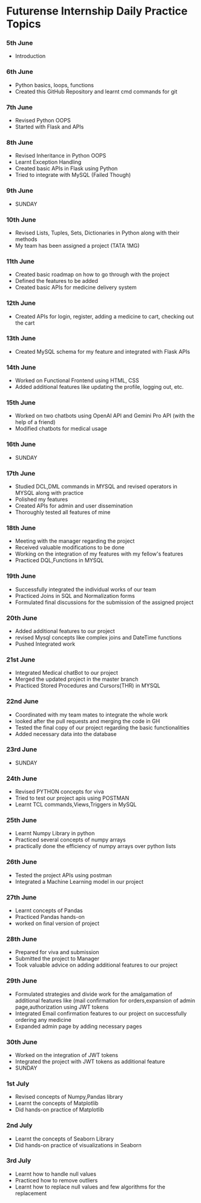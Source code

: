 # Futurense Internship Daily Practice Topics

### 5th June
- Introduction

### 6th June
- Python basics, loops, functions
- Created this GitHub Repository and learnt cmd commands for git

### 7th June
- Revised Python OOPS
- Started with Flask and APIs

### 8th June
- Revised Inheritance in Python OOPS
- Learnt Exception Handling
- Created basic APIs in Flask using Python
- Tried to integrate with MySQL (Failed Though)

### 9th June
- SUNDAY

### 10th June
- Revised Lists, Tuples, Sets, Dictionaries in Python along with their methods
- My team has been assigned a project (TATA 1MG)

### 11th June
- Created basic roadmap on how to go through with the project
- Defined the features to be added
- Created basic APIs for medicine delivery system

### 12th June
- Created APIs for login, register, adding a medicine to cart, checking out the cart

### 13th June
- Created MySQL schema for my feature and integrated with Flask APIs

### 14th June
- Worked on Functional Frontend using HTML, CSS
- Added additional features like updating the profile, logging out, etc.

### 15th June
- Worked on two chatbots using OpenAI API and Gemini Pro API (with the help of a friend)
- Modified chatbots for medical usage

### 16th June
- SUNDAY

### 17th June
- Studied DCL,DML commands in MYSQL and revised operators in MYSQL along with practice
- Polished my features
- Created APIs for admin and user dissemination
- Thoroughly tested all features of mine

### 18th June
- Meeting with the manager regarding the project
- Received valuable modifications to be done
- Working on the integration of my features with my fellow's features
- Practiced DQL,Functions in MYSQL
  
### 19th June
- Successfully integrated the individual works of our team
- Practiced Joins in SQL and Normalization forms
- Formulated final discussions for the submission of the assigned project
  
### 20th June
- Added additional features to our project
- revised Mysql concepts like complex joins and DateTime functions
- Pushed Integrated work
  
### 21st June
- Integrated Medical chatBot to our project
- Merged the updated project in the master branch
- Practiced Stored Procedures and Cursors(THR) in MYSQL
  
### 22nd June
- Coordinated with my team mates to integrate the whole work
- looked after the pull requests and merging the code in GH
- Tested the final copy of our project regarding the basic functionalities
- Added necessary data into the database
  
### 23rd June
- SUNDAY
  
### 24th June
- Revised PYTHON concepts for viva
- Tried to test our project apis using POSTMAN
- Learnt TCL commands,Views,Triggers in MySQL

### 25th June
- Learnt Numpy Library in python
- Practiced several concepts of numpy arrays
- practically done the efficiency of numpy arrays over python lists

### 26th June
- Tested the project APIs using postman
- Integrated a Machine Learning model in our project

### 27th June
- Learnt concepts of Pandas
- Practiced Pandas hands-on
- worked on final version of project

### 28th June
-  Prepared for viva and submission
-  Submitted the project to Manager
-  Took valuable advice on adding additional features to our project

### 29th June
- Formulated strategies and divide work for the amalgamation of additional features like (mail confirmation for orders,expansion of admin page,authorization using JWT tokens
- Integrated Email confirmation features to our project on successfully ordering any medicine
- Expanded admin page by adding necessary pages

### 30th June
- Worked on the integration of JWT tokens
- Integrated the project with JWT tokens as additional feature
- SUNDAY

### 1st July
- Revised concepts of Numpy,Pandas library
- Learnt the concepts of Matplotlib
- Did hands-on practice of Matplotlib

### 2nd July
- Learnt the concepts of Seaborn Library
- Did hands-on practice of visualizations in Seaborn

### 3rd July
- Learnt how to handle null values
- Practiced how to remove outliers
- Learnt how to replace null values and few algorithms for the replacement
  

